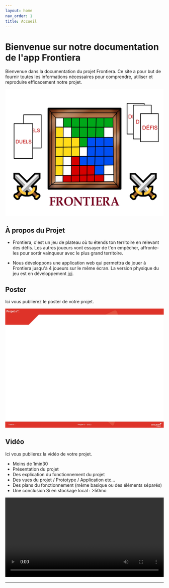 ```yaml
---
layout: home
nav_order: 1
title: Accueil
---
```


# Bienvenue sur notre documentation de l'app Frontiera

Bienvenue dans la documentation du projet Frontiera. Ce site a pour but de fournir toutes les informations nécessaires pour comprendre, utiliser et reproduire efficacement notre projet.

![Illustration vectorielle colorée avec un fond blanc, montrant un atelier équipé pour un projet de conception mécanique, électronique et informatique](images/Frontiera.jpg)

## À propos du Projet

* Frontiera, c'est un jeu de plateau où tu étends ton territoire en relevant des défis. Les autres joueurs vont essayer de t'en empêcher, affronte-les pour sortir vainqueur avec le plus grand territoire.

* Nous développons une application web qui permettra de jouer à Frontiera jusqu'à 4 joueurs sur le même écran. La version physique du jeu est en développement [ici](https://github.com/Makerspace-Amiens/2024-FrontieraBoardGame). 

## Poster

Ici vous publierez le poster de votre projet.

![Poster projet](images/poster.jpg)

## Vidéo

Ici vous publierez la vidéo de votre projet. 
- Moins de 1min30
- Présentation du projet 
- Des explication du fonctionnement du projet
- Des vues du projet / Prototype / Application etc... 
- Des plans du fonctionnement (même basique ou des éléments séparés)
- Une conclusion
Si en stockage local : >50mo

<video src="images/intro_amiens.mp4" controls title="Title"  style="width: 100%;"></video>

---
